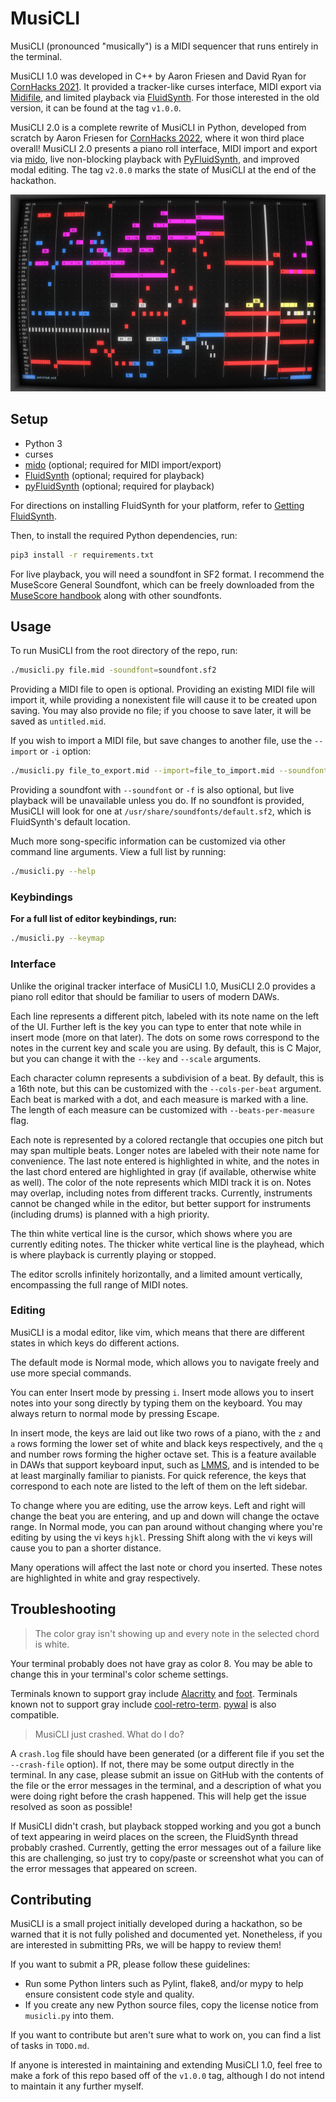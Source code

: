# MusiCLI

MusiCLI (pronounced "musically") is a MIDI sequencer that runs entirely in the terminal.

MusiCLI 1.0 was developed in C++ by Aaron Friesen and David Ryan for [CornHacks 2021](https://unlcornhacks.com).
It provided a tracker-like curses interface, MIDI export via [Midifile](https://midifile.sapp.org), and limited playback via [FluidSynth](https://fluidsynth.org).
For those interested in the old version, it can be found at the tag `v1.0.0`.

MusiCLI 2.0 is a complete rewrite of MusiCLI in Python, developed from scratch by Aaron Friesen for [CornHacks 2022](https://unlcornhacks.com), where it won third place overall!
MusiCLI 2.0 presents a piano roll interface, MIDI import and export via [mido](https://github.com/mido/mido), live non-blocking playback with [PyFluidSynth](https://github.com/nwhitehead/pyfluidsynth), and improved modal editing.
The tag `v2.0.0` marks the state of MusiCLI at the end of the hackathon.

![Screenshot](screenshot.png)

## Setup

- Python 3
- curses
- [mido](https://github.com/mido/mido) (optional; required for MIDI import/export)
- [FluidSynth](https://fluidsynth.org) (optional; required for playback)
- [pyFluidSynth](https://github.com/nwhitehead/pyfluidsynth) (optional; required for playback)

For directions on installing FluidSynth for your platform, refer to [Getting FluidSynth](https://www.fluidsynth.org/download/).

Then, to install the required Python dependencies, run:
```sh
pip3 install -r requirements.txt
```

For live playback, you will need a soundfont in SF2 format.
I recommend the MuseScore General Soundfont, which can be freely downloaded from the [MuseScore handbook](https://musescore.org/en/handbook/3/soundfonts-and-sfz-files) along with other soundfonts.

## Usage

To run MusiCLI from the root directory of the repo, run:
```sh
./musicli.py file.mid -soundfont=soundfont.sf2
```

Providing a MIDI file to open is optional.
Providing an existing MIDI file will import it, while providing a nonexistent file will cause it to be created upon saving.
You may also provide no file; if you choose to save later, it will be saved as `untitled.mid`.

If you wish to import a MIDI file, but save changes to another file, use the `--import` or `-i` option:
```sh
./musicli.py file_to_export.mid --import=file_to_import.mid --soundfont=soundfont.sf2
```

Providing a soundfont with `--soundfont` or `-f` is also optional, but live playback will be unavailable unless you do.
If no soundfont is provided, MusiCLI will look for one at `/usr/share/soundfonts/default.sf2`, which is FluidSynth's default location.

Much more song-specific information can be customized via other command line arguments. View a full list by running:
```sh
./musicli.py --help
```
### Keybindings

**For a full list of editor keybindings, run:**
```sh
./musicli.py --keymap
```

### Interface

Unlike the original tracker interface of MusiCLI 1.0, MusiCLI 2.0 provides a piano roll editor that should be familiar to users of modern DAWs.

Each line represents a different pitch, labeled with its note name on the left of the UI.
Further left is the key you can type to enter that note while in insert mode (more on that later).
The dots on some rows correspond to the notes in the current key and scale you are using.
By default, this is C Major, but you can change it with the `--key` and `--scale` arguments.

Each character column represents a subdivision of a beat.
By default, this is a 16th note, but this can be customized with the `--cols-per-beat` argument.
Each beat is marked with a dot, and each measure is marked with a line.
The length of each measure can be customized with `--beats-per-measure` flag.

Each note is represented by a colored rectangle that occupies one pitch but may span multiple beats.
Longer notes are labeled with their note name for convenience.
The last note entered is highlighted in white, and the notes in the last chord entered are highlighted in gray (if available, otherwise white as well).
The color of the note represents which MIDI track it is on.
Notes may overlap, including notes from different tracks.
Currently, instruments cannot be changed while in the editor, but better support for instruments (including drums) is planned with a high priority.

The thin white vertical line is the cursor, which shows where you are currently editing notes.
The thicker white vertical line is the playhead, which is where playback is currently playing or stopped.

The editor scrolls infinitely horizontally, and a limited amount vertically, encompassing the full range of MIDI notes.

### Editing

MusiCLI is a modal editor, like vim, which means that there are different states in which keys do different actions.

The default mode is Normal mode, which allows you to navigate freely and use more special commands.

You can enter Insert mode by pressing `i`.
Insert mode allows you to insert notes into your song directly by typing them on the keyboard.
You may always return to normal mode by pressing Escape.

In insert mode, the keys are laid out like two rows of a piano, with the `z` and `a` rows forming the lower set of white and black keys respectively, and the `q` and number rows forming the higher octave set.
This is a feature available in DAWs that support keyboard input, such as [LMMS](https://lmms.io), and is intended to be at least marginally familiar to pianists.
For quick reference, the keys that correspond to each note are listed to the left of them on the left sidebar.

To change where you are editing, use the arrow keys.
Left and right will change the beat you are entering, and up and down will change the octave range.
In Normal mode, you can pan around without changing where you're editing by using the vi keys `hjkl`.
Pressing Shift along with the vi keys will cause you to pan a shorter distance.

Many operations will affect the last note or chord you inserted.
These notes are highlighted in white and gray respectively.

## Troubleshooting

> The color gray isn't showing up and every note in the selected chord is white.

Your terminal probably does not have gray as color 8.
You may be able to change this in your terminal's color scheme settings.

Terminals known to support gray include [Alacritty](https://alacritty.org/) and [foot](https://codeberg.org/dnkl/foot).
Terminals known not to support gray include [cool-retro-term](https://github.com/Swordfish90/cool-retro-term).
[pywal](https://github.com/dylanaraps/pywal) is also compatible.

> MusiCLI just crashed. What do I do?

A `crash.log` file should have been generated (or a different file if you set the `--crash-file` option).
If not, there may be some output directly in the terminal.
In any case, please submit an issue on GitHub with the contents of the file or the error messages in the terminal, and a description of what you were doing right before the crash happened.
This will help get the issue resolved as soon as possible!

If MusiCLI didn't crash, but playback stopped working and you got a bunch of text appearing in weird places on the screen, the FluidSynth thread probably crashed.
Currently, getting the error messages out of a failure like this are challenging, so just try to copy/paste or screenshot what you can of the error messages that appeared on screen.

## Contributing

MusiCLI is a small project initially developed during a hackathon, so be warned that it is not fully polished and documented yet.
Nonetheless, if you are interested in submitting PRs, we will be happy to review them!

If you want to submit a PR, please follow these guidelines:

- Run some Python linters such as Pylint, flake8, and/or mypy to help ensure consistent code style and quality.
- If you create any new Python source files, copy the license notice from `musicli.py` into them.

If you want to contribute but aren't sure what to work on, you can find a list of tasks in `TODO.md`.

If anyone is interested in maintaining and extending MusiCLI 1.0, feel free to make a fork of this repo based off of the `v1.0.0` tag, although I do not intend to maintain it any further myself.
